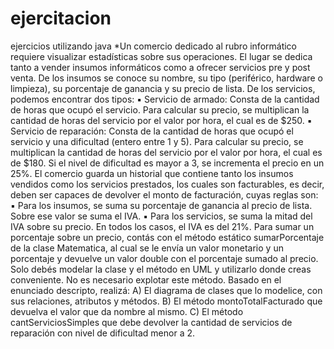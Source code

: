# ejercitacion
ejercicios utilizando java
*Un comercio dedicado al rubro informático requiere visualizar estadísticas sobre sus
operaciones. El lugar se dedica tanto a vender insumos informáticos como a ofrecer servicios pre y
post venta.
De los insumos se conoce su nombre, su tipo (periférico, hardware o limpieza), su porcentaje de
ganancia y su precio de lista.
De los servicios, podemos encontrar dos tipos:
▪ Servicio de armado: Consta de la cantidad de horas que ocupó el servicio. Para calcular su
precio, se multiplican la cantidad de horas del servicio por el valor por hora, el cual es de
$250.
▪ Servicio de reparación: Consta de la cantidad de horas que ocupó el servicio y una dificultad
(entero entre 1 y 5). Para calcular su precio, se multiplican la cantidad de horas del servicio
por el valor por hora, el cual es de $180. Si el nivel de dificultad es mayor a 3, se incrementa
el precio en un 25%.
El comercio guarda un historial que contiene tanto los insumos vendidos como los servicios
prestados, los cuales son facturables, es decir, deben ser capaces de devolver el monto de
facturación, cuyas reglas son:
▪ Para los insumos, se suma su porcentaje de ganancia al precio de lista. Sobre ese valor se
suma el IVA.
▪ Para los servicios, se suma la mitad del IVA sobre su precio.
En todos los casos, el IVA es del 21%.
Para sumar un porcentaje sobre un precio, contás con el método estático sumarPorcentaje de la
clase Matematica, al cual se le envía un valor monetario y un porcentaje y devuelve un valor double
con el porcentaje sumado al precio. Solo debés modelar la clase y el método en UML y utilizarlo
donde creas conveniente. No es necesario explotar este método.
Basado en el enunciado descripto, realizá:
A) El diagrama de clases que lo modelice, con sus relaciones, atributos y métodos.
B) El método montoTotalFacturado que devuelva el valor que da nombre al mismo.
C) El método cantServiciosSimples que debe devolver la cantidad de servicios de
reparación con nivel de dificultad menor a 2.
